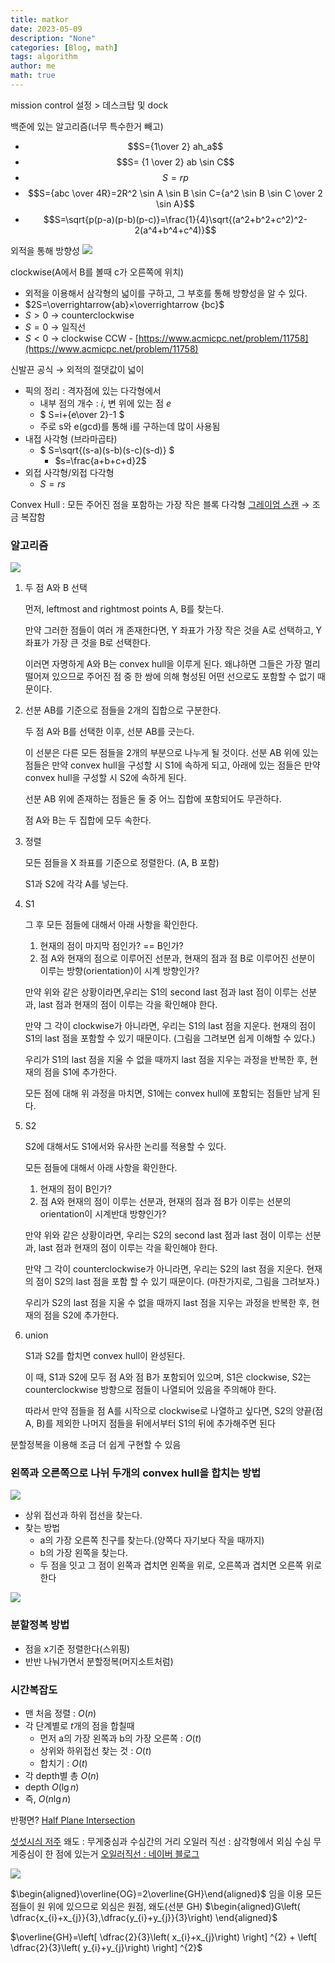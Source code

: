 ```yaml
---
title: matkor
date: 2023-05-09
description: "None"
categories: [Blog, math]
tags: algorithm
author: me
math: true
---
```


mission control 설정 > 데스크탑 및 dock

백준에 있는 알고리즘(너무 특수한거 빼고)

-   $$S={1\over 2} ah_a$$
-   $$S= {1 \over 2} ab \sin C$$
-   $$S=rp$$
-   $$S={abc \over 4R}=2R^2 \sin A \sin B \sin C={a^2 \sin B \sin C \over 2 \sin A}$$
-   $$S=\sqrt{p(p-a)(p-b)(p-c)}=\frac{1}{4}\sqrt{(a^2+b^2+c^2)^2-2(a^4+b^4+c^4)}$$

외적을 통해 방향성 
![](https://i.imgur.com/b71dMtx.png)


clockwise(A에서 B를 볼때 c가 오른쪽에 위치)

-   외적을 이용해서 삼각형의 넓이를 구하고, 그 부호를 통해 방향성을 알 수 있다.
-   $2S=\overrightarrow{ab}×\overrightarrow {bc}$
-   $S>0$ → counterclockwise
-   $S=0$ → 일직선
-   $S<0$ → clockwise CCW - [https://www.acmicpc.net/problem/11758](https://www.acmicpc.net/problem/11758)

신발끈 공식 → 외적의 절댓값이 넓이

-   픽의 정리 : 격자점에 있는 다각형에서
    -   내부 점의 개수 : $i$, 변 위에 있는 점 $e$
    -   $ S=i+{e\over 2}-1 $
    -   주로 s와 e(gcd)를 통해 i를 구하는데 많이 사용됨
-   내접 사각형 (브라마곱타)
    -   $ S=\sqrt{(s-a)(s-b)(s-c)(s-d)} $
        -   $s=\frac{a+b+c+d}2$
-   외접 사각형/외접 다각형
    -   $S=rs$

Convex Hull : 모든 주어진 점을 포함하는 가장 작은 블록 다각형 [그레이엄 스캔](https://ko.wikipedia.org/wiki/%EA%B7%B8%EB%A0%88%EC%9D%B4%EC%97%84_%EC%8A%A4%EC%BA%94) → 조금 복잡함

### 알고리즘 
![](https://i.imgur.com/ONOvWmd.gif)


1.  두 점 A와 B 선택
    
    먼저, leftmost and rightmost points A, B를 찾는다.
    
    만약 그러한 점들이 여러 개 존재한다면, Y 좌표가 가장 작은 것을 A로 선택하고, Y 좌표가 가장 큰 것을 B로 선택한다.
    
    이러면 자명하게 A와 B는 convex hull을 이루게 된다. 왜냐하면 그들은 가장 멀리 떨어져 있으므로 주어진 점 중 한 쌍에 의해 형성된 어떤 선으로도 포함할 수 없기 때문이다.
    
2.  선분 AB를 기준으로 점들을 2개의 집합으로 구분한다.
    
    두 점 A와 B를 선택한 이후, 선분 AB를 긋는다.
    
    이 선분은 다른 모든 점들을 2개의 부분으로 나누게 될 것이다. 선분 AB 위에 있는 점들은 만약 convex hull을 구성할 시 S1에 속하게 되고, 아래에 있는 점들은 만약 convex hull을 구성할 시 S2에 속하게 된다.
    
    선분 AB 위에 존재하는 점들은 둘 중 어느 집합에 포함되어도 무관하다.
    
    점 A와 B는 두 집합에 모두 속한다.
    
3.  정렬
    
    모든 점들을 X 좌표를 기준으로 정렬한다. (A, B 포함)
    
    S1과 S2에 각각 A를 넣는다.
    
4.  S1
    
    그 후 모든 점들에 대해서 아래 사항을 확인한다.
    
    1.  현재의 점이 마지막 점인가? == B인가?
    2.  점 A와 현재의 점으로 이루어진 선분과, 현재의 점과 점 B로 이루어진 선분이 이루는 방향(orientation)이 시계 방향인가?
    
    만약 위와 같은 상황이라면,우리는 S1의 second last 점과 last 점이 이루는 선분과, last 점과 현재의 점이 이루는 각을 확인해야 한다.
    
    만약 그 각이 clockwise가 아니라면, 우리는 S1의 last 점을 지운다. 현재의 점이 S1의 last 점을 포함할 수 있기 때문이다. (그림을 그려보면 쉽게 이해할 수 있다.)
    
    우리가 S1의 last 점을 지울 수 없을 때까지 last 점을 지우는 과정을 반복한 후, 현재의 점을 S1에 추가한다.
    
    모든 점에 대해 위 과정을 마치면, S1에는 convex hull에 포함되는 점들만 남게 된다.
    
5.  S2
    
    S2에 대해서도 S1에서와 유사한 논리를 적용할 수 있다.
    
    모든 점들에 대해서 아래 사항을 확인한다.
    
    1.  현재의 점이 B인가?
    2.  점 A와 현재의 점이 이루는 선분과, 현재의 점과 점 B가 이루는 선분의 orientation이 시계반대 방향인가?
    
    만약 위와 같은 상황이라면, 우리는 S2의 second last 점과 last 점이 이루는 선분과, last 점과 현재의 점이 이루는 각을 확인해야 한다.
    
    만약 그 각이 counterclockwise가 아니라면, 우리는 S2의 last 점을 지운다. 현재의 점이 S2의 last 점을 포함 할 수 있기 때문이다. (마찬가지로, 그림을 그려보자.)
    
    우리가 S2의 last 점을 지울 수 없을 때까지 last 점을 지우는 과정을 반복한 후, 현재의 점을 S2에 추가한다.
    
6.  union
    
    S1과 S2를 합치면 convex hull이 완성된다.
    
    이 때, S1과 S2에 모두 점 A와 점 B가 포함되어 있으며, S1은 clockwise, S2는 counterclockwise 방향으로 점들이 나열되어 있음을 주의해야 한다.
    
    따라서 만약 점들을 점 A를 시작으로 clockwise로 나열하고 싶다면, S2의 양끝(점 A, B)를 제외한 나머지 점들을 뒤에서부터 S1의 뒤에 추가해주면 된다
    

분할정복을 이용해 조금 더 쉽게 구현할 수 있음

### 왼쪽과 오른쪽으로 나뉘 두개의 convex hull을 합치는 방법 
![](https://i.imgur.com/5v4CU4p.png)

-   상위 접선과 하위 접선을 찾는다.
-   찾는 방법
    -   a의 가장 오른쪽 친구를 찾는다.(양쪽다 자기보다 작을 때까지)
    -   b의 가장 왼쪽을 찾는다.
    -   두 점을 잇고 그 점이 왼쪽과 겹치면 왼쪽을 위로, 오른쪽과 겹치면 오른쪽 위로 한다

![](https://i.imgur.com/Khbeg1J.png)

### 분할정복 방법

-   점을 x기준 정렬한다(스위핑)
-   반반 나눠가면서 분할정복(머지소트처럼)

### 시간복잡도 

-   맨 처음 정렬 : $O(n)$
-   각 단계별로 $t$개의 점을 합칠때
    -   먼저 a의 가장 왼쪽과 b의 가장 오른쪽 : $O(t)$
    -   상위와 하위접선 찾는 것 : $O(t)$
    -   합치기 : $O(t)$
-   각 depth별 총 $O(n)$
-   depth $O(\lg n)$
-   즉, $O(n\lg n)$

반평면?
[Half Plane Intersection](https://junh0.tistory.com/7)

[섯섯시싀 저주](https://www.acmicpc.net/problem/27300) 왜도 : 무게중심과 수심간의 거리 오일러 직선 : 삼각형에서 외심 수심 무게중심이 한 점에 있는거 [오일러직선 : 네이버 블로그](https://m.blog.naver.com/PostView.naver?isHttpsRedirect=true&blogId=alscjf0316&logNo=220205457065)

![](https://i.imgur.com/8w20n0Y.png)


$\begin{aligned}\overline{OG}=2\overline{GH}\end{aligned}$ 임을 이용 
모든 점들이 원 위에 있으므로 외심은 원점, 왜도(선분 GH)
$\begin{aligned}G\left( \dfrac{x_{i}+x_{j}}{3},\dfrac{y_{i}+y_{j}}{3}\right) \end{aligned}$

$\overline{GH}=\left[ \dfrac{2}{3}\left( x_{i}+x_{j}\right) \right] ^{2} + \left[ \dfrac{2}{3}\left( y_{i}+y_{j}\right) \right] ^{2}$